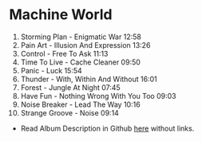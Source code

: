 # Machine World

1. Storming Plan - Enigmatic War 12:58
2. Pain Art - Illusion And Expression 13:26
3. Control - Free To Ask 11:13
4. Time To Live - Cache Cleaner 09:50
5. Panic - Luck 15:54
6. Thunder - With, Within And Without 16:01
7. Forest - Jungle At Night 07:45
8. Have Fun - Nothing Wrong With You Too 09:03
9. Noise Breaker - Lead The Way 10:16
10. Strange Groove - Noise 09:14

- Read Album Description in Github [here](../../Dreams/Descriptions/Machine_World.md) without links.